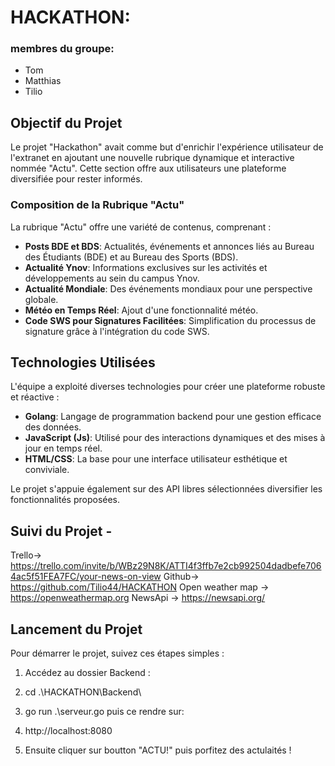 # HACKATHON:

### membres du groupe:

* Tom
* Matthias
* Tilio


## Objectif du Projet

Le projet "Hackathon" avait comme but d'enrichir l'expérience utilisateur de l'extranet en ajoutant une nouvelle rubrique dynamique et interactive nommée "Actu". Cette section offre aux utilisateurs une plateforme diversifiée pour rester informés.

### Composition de la Rubrique "Actu"

La rubrique "Actu" offre une variété de contenus, comprenant :
- **Posts BDE et BDS**: Actualités, événements et annonces liés au Bureau des Étudiants (BDE) et au Bureau des Sports (BDS).
- **Actualité Ynov**: Informations exclusives sur les activités et développements au sein du campus Ynov.
- **Actualité Mondiale**: Des événements mondiaux pour une perspective globale.
- **Météo en Temps Réel**: Ajout d'une fonctionnalité météo.
- **Code SWS pour Signatures Facilitées**: Simplification du processus de signature grâce à l'intégration du code SWS.

## Technologies Utilisées

L'équipe a exploité diverses technologies pour créer une plateforme robuste et réactive :
- **Golang**: Langage de programmation backend pour une gestion efficace des données.
- **JavaScript (Js)**: Utilisé pour des interactions dynamiques et des mises à jour en temps réel.
- **HTML/CSS**: La base pour une interface utilisateur esthétique et conviviale.

Le projet s'appuie également sur des API libres sélectionnées diversifier les fonctionnalités proposées.

## Suivi du Projet - 
Trello-> https://trello.com/invite/b/WBz29N8K/ATTI4f3ffb7e2cb992504dadbefe7064ac5f51FEA7FC/your-news-on-view
Github-> https://github.com/Tilio44/HACKATHON
Open weather map -> https://openweathermap.org
NewsApi -> https://newsapi.org/

## Lancement du Projet

Pour démarrer le projet, suivez ces étapes simples :

1. Accédez au dossier Backend :
2.   cd .\HACKATHON\Backend\
3.   go run .\serveur.go
   puis ce rendre sur:
4. http://localhost:8080

5. Ensuite cliquer sur  boutton "ACTU!" puis porfitez des actulaités !





